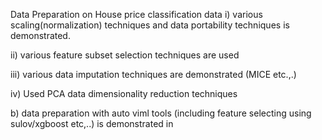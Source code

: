 Data Preparation on House price classification data
i) various scaling(normalization) techniques and data portability techniques is demonstrated.

ii) various feature subset selection techniques are used

iii) various data imputation techniques are demonstrated (MICE etc.,.)

iv) Used PCA data dimensionality reduction techniques 



b) data preparation with auto viml tools (including feature selecting using sulov/xgboost etc,..) is demonstrated in 

